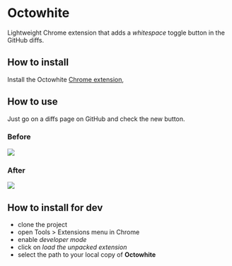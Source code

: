 # Octowhite

Lightweight Chrome extension that adds a *whitespace* toggle button in the GitHub diffs.

## How to install

Install the Octowhite [Chrome extension](https://chrome.google.com/webstore/detail/akdpbfkleiblgjpabgehaboecmlkkepg),

## How to use

Just go on a diffs page on GitHub and check the new button.

### Before

![](https://cloud.githubusercontent.com/assets/748924/21241620/bc076412-c310-11e6-86b7-cbcce659bbbf.jpg)

### After

![](https://cloud.githubusercontent.com/assets/748924/21241621/bc083c34-c310-11e6-9b8d-5ac70dd34798.jpg)

## How to install for dev

* clone the project
* open Tools > Extensions menu in Chrome
* enable _developer mode_
* click on _load the unpacked extension_
* select the path to your local copy of **Octowhite**
